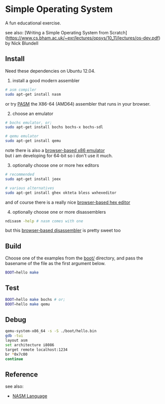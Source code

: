 # Simple Operating System

A fun educational exercise.

see also: [Writing a Simple Operating System from Scratch]
          (https://www.cs.bham.ac.uk/~exr/lectures/opsys/10_11/lectures/os-dev.pdf)
          by Nick Blundell

## Install

Need these dependencies on Ubuntu 12.04.

1) install a good modern assembler
```bash
# asm compiler
sudo apt-get install nasm
```

or try [PASM](http://pasm.pis.to/#test) the X86-64 (AMD64) assembler that runs in your browser.

2) choose an emulator

```bash
# bochs emulator, or;
sudo apt-get install bochs bochs-x bochs-sdl

# qemu emulator
sudo apt-get install qemu
```
note there is also a [browser-based x86 emulator](http://copy.sh/v86/)  
but i am developing for 64-bit so i don't use it much.

3) optionally choose one or more hex editors
```bash
# recommended
sudo apt-get install jeex

# various alternatives
sudo apt-get install ghex okteta bless wxhexeditor
```

and of course there is a really nice [browser-based hex editor](https://hexed.it/)

4) optionally choose one or more disassemblers
```bash
ndisasm -help # nasm comes with one
```

but this [browser-based disassembler](https://www.onlinedisassembler.com) is pretty sweet too

## Build

Choose one of the examples from the [boot/](boot/) directory,
and pass the basename of the file as the first argument below.

```bash
BOOT=hello make
```

## Test

```bash
BOOT=hello make bochs # or;
BOOT=hello make qemu
```

## Debug

```bash
qemu-system-x86_64 -s -S ./boot/hello.bin 
gdb -tui
layout asm
set architecture i8086
target remote localhost:1234
br *0x7c00
continue
```

## Reference

see also:

- [NASM Language](http://www.nasm.us/xdoc/2.11.08/html/nasmdoc3.html)

